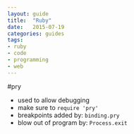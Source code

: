 ```yaml
---
layout: guide
title:  "Ruby"
date:   2015-07-19
categories: guides
tags:
- ruby
- code
- programming
- web
---
```

#pry
* used to allow debugging
* make sure to `require 'pry'`
* breakpoints added by: `binding.pry`
* blow out of program by: `Process.exit`
